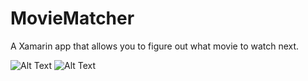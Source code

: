 # MovieMatcher
A Xamarin app that allows you to figure out what movie to watch next.

![Alt Text](https://media.giphy.com/media/umvWU8mWytoz4NGDkv/giphy.gif)
![Alt Text](https://media.giphy.com/media/DKHfTczp2Yi43YblRj/giphy.gif)



